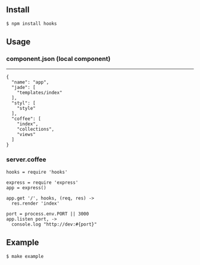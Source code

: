 
Install
---

    $ npm install hooks

Usage
---

### component.json (local component)
---

```
{
  "name": "app",
  "jade": [
    "templates/index"
  ],
  "styl": [
    "style"
  ],
  "coffee": [
    "index",
    "collections",
    "views"
  ]
}
```

### server.coffee

```
hooks = require 'hooks'

express = require 'express'
app = express()

app.get '/', hooks, (req, res) ->
  res.render 'index'

port = process.env.PORT || 3000
app.listen port, ->
  console.log "http://dev:#{port}"
```

Example
---

    $ make example